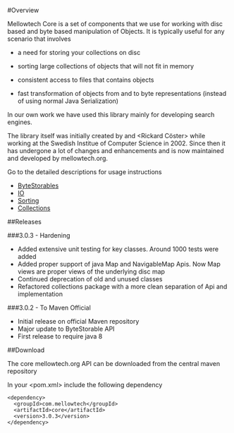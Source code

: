 #Overview

Mellowtech Core is a set of components that we use for working with disc based
and byte based manipulation of Objects. It is typically useful for any scenario
that involves

* a need for storing your collections on disc

* sorting large collections of objects that will not fit in memory

* consistent access to files that contains objects

* fast transformation of objects from and to byte representations (instead of using normal Java Serialization)

In our own work we have used this library mainly for developing search engines.

The library itself was initially created by <Martin Svensson> and <Rickard Cöster> while
working at the Swedish Institue of Computer Science in 2002. Since then it has undergone
a lot of changes and enhancements and is now maintained and developed by mellowtech.org.

Go to the detailed descriptions for usage instructions

* [ByteStorables](src/site/markdown/byteStorables.md)
* [IO](src/site/markdown/IO.md)
* [Sorting](src/site/markdown/sorting.md)
* [Collections](src/site/markdown/collections.md)

##Releases

###3.0.3 - Hardening
* Added extensive unit testing for key classes. Around 1000 tests were added
* Added proper support of java Map and NavigableMap Apis. Now Map views are proper views of the underlying disc map
* Continued deprecation of old and unused classes
* Refactored collections package with a more clean separation of Api and implementation

###3.0.2 - To Maven Official
* Initial release on official Maven repository
* Major update to ByteStorable API
* First release to require java 8

##Download

The core mellowtech.org API can be downloaded from the central maven repository


In your <pom.xml> include the following dependency


```
<dependency>
  <groupId>com.mellowtech</groupId>
  <artifactId>core</artifactId>
  <version>3.0.3</version>
</dependency>
```
